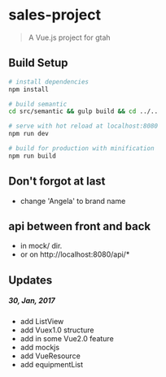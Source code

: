 # sales-project

> A Vue.js project for gtah

## Build Setup

``` bash
# install dependencies
npm install

# build semantic
cd src/semantic && gulp build && cd ../..

# serve with hot reload at localhost:8080
npm run dev

# build for production with minification
npm run build
```

## Don't forgot at last
 + change 'Angela' to brand name

## api between front and back
 + in mock/ dir.
 + or on http://localhost:8080/api/\*

## Updates

 ##### 30, Jan, 2017
 + add ListView
 + add Vuex1.0 structure
 + add in some Vue2.0 feature
 + add mockjs 
 + add VueResource
 + add equipmentList
